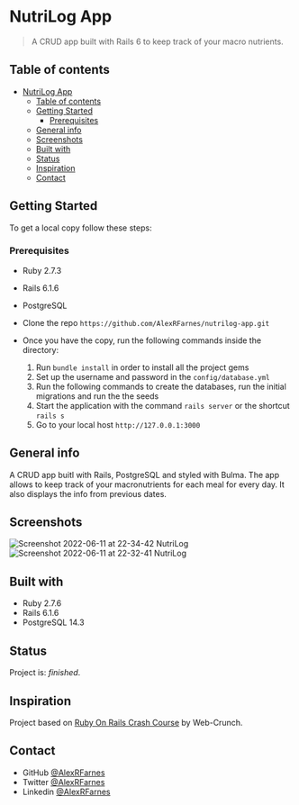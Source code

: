 # NutriLog App

> A CRUD app built with Rails 6 to keep track of your macro nutrients.

## Table of contents
- [NutriLog App](#nutrilog-app)
  - [Table of contents](#table-of-contents)
  - [Getting Started](#getting-started)
    - [Prerequisites](#prerequisites)
  - [General info](#general-info)
  - [Screenshots](#screenshots)
  - [Built with](#built-with)
  - [Status](#status)
  - [Inspiration](#inspiration)
  - [Contact](#contact)

## Getting Started

To get a local copy follow these steps:

### Prerequisites

- Ruby 2.7.3
- Rails 6.1.6
- PostgreSQL

- Clone the repo `https://github.com/AlexRFarnes/nutrilog-app.git`
- Once you have the copy, run the following commands inside the directory:
  1. Run `bundle install` in order to install all the project gems
  2. Set up the username and password in the `config/database.yml` 
  3. Run the following commands to create the databases, run the initial migrations and run the the seeds
  4. Start the application with the command `rails server` or the shortcut `rails s`
  5. Go to your local host `http://127.0.0.1:3000`

## General info

A CRUD app buitl with Rails, PostgreSQL and styled with Bulma. The app allows to keep track of your macronutrients for each meal for every day. It also displays the info from previous dates. 

## Screenshots

![Screenshot 2022-06-11 at 22-34-42 NutriLog](https://user-images.githubusercontent.com/57517804/173192567-d03c7ea6-5dce-4428-b0dc-3b5eeda9df1c.png)
![Screenshot 2022-06-11 at 22-32-41 NutriLog](https://user-images.githubusercontent.com/57517804/173192570-9854428c-60df-44d3-b199-96475ddcdd15.png)
<!-- [Demo]() -->

## Built with

- Ruby 2.7.6
- Rails 6.1.6
- PostgreSQL 14.3

## Status

Project is: _finished_.

## Inspiration

Project based on [Ruby On Rails Crash Course](https://www.youtube.com/watch?v=B3Fbujmgo60) by Web-Crunch. 

## Contact

- GitHub [@AlexRFarnes](https://github.com/AlexRFarnes)
- Twitter [@AlexRFarnes](https://twitter.com/alexrfarnes)
- Linkedin [@AlexRFarnes](https://www.linkedin.com/in/alexrfarnes/)
